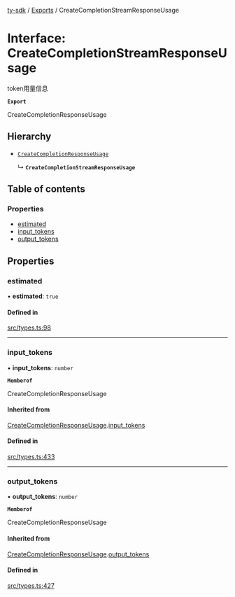 [ty-sdk](../readme.md) / [Exports](../modules.md) / CreateCompletionStreamResponseUsage

# Interface: CreateCompletionStreamResponseUsage

token用量信息

**`Export`**

CreateCompletionResponseUsage

## Hierarchy

- [`CreateCompletionResponseUsage`](TongYi.CreateCompletionResponseUsage.md)

  ↳ **`CreateCompletionStreamResponseUsage`**

## Table of contents

### Properties

- [estimated](CreateCompletionStreamResponseUsage.md#estimated)
- [input\_tokens](CreateCompletionStreamResponseUsage.md#input_tokens)
- [output\_tokens](CreateCompletionStreamResponseUsage.md#output_tokens)

## Properties

### estimated

• **estimated**: ``true``

#### Defined in

[src/types.ts:98](https://github.com/isnl/ty-sdk/blob/52769c2/src/types.ts#L98)

___

### input\_tokens

• **input\_tokens**: `number`

**`Memberof`**

CreateCompletionResponseUsage

#### Inherited from

[CreateCompletionResponseUsage](TongYi.CreateCompletionResponseUsage.md).[input_tokens](TongYi.CreateCompletionResponseUsage.md#input_tokens)

#### Defined in

[src/types.ts:433](https://github.com/isnl/ty-sdk/blob/52769c2/src/types.ts#L433)

___

### output\_tokens

• **output\_tokens**: `number`

**`Memberof`**

CreateCompletionResponseUsage

#### Inherited from

[CreateCompletionResponseUsage](TongYi.CreateCompletionResponseUsage.md).[output_tokens](TongYi.CreateCompletionResponseUsage.md#output_tokens)

#### Defined in

[src/types.ts:427](https://github.com/isnl/ty-sdk/blob/52769c2/src/types.ts#L427)

